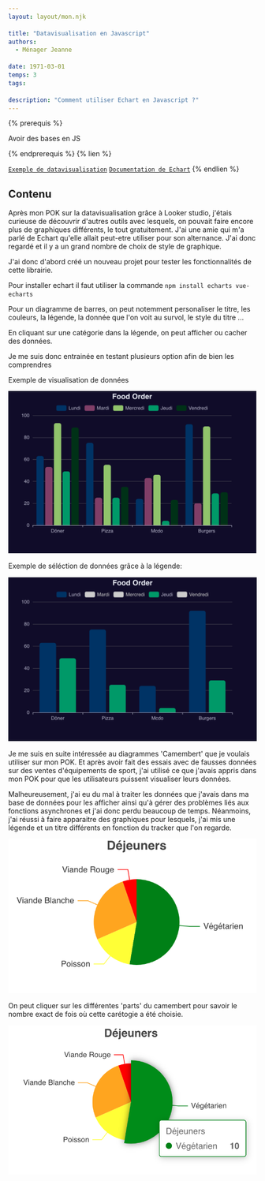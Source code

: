 ```yaml
---
layout: layout/mon.njk

title: "Datavisualisation en Javascript"
authors:
  - Ménager Jeanne

date: 1971-03-01
temps: 3
tags:

description: "Comment utiliser Echart en Javascript ?"
---
```


{% prerequis %}

Avoir des bases en JS

{% endprerequis %}
{% lien %}

[`Exemple de datavisualisation`](https://echarts.apache.org/examples/en/index.html#chart-type-line)
[`Documentation de Echart`](https://echarts.apache.org/en/option.html#title)
{% endlien %}


## Contenu

Après mon POK sur la datavisualisation grâce à Looker studio, j'étais curieuse de découvrir d'autres outils avec lesquels, on pouvait faire encore plus de graphiques différents, le tout gratuitement.
J'ai une amie qui m'a parlé de Echart qu'elle allait peut-etre utiliser pour son alternance. J'ai donc regardé et il y a un grand nombre de choix de style de graphique.

J'ai donc d'abord créé un nouveau projet pour tester les fonctionnalités de cette librairie.

Pour installer echart il faut utiliser la commande `npm install echarts vue-echarts `

Pour un diagramme de barres, on peut notemment personaliser le titre, les couleurs, la légende, la donnée que l'on voit au survol, le style du titre ...

En cliquant sur une catégorie dans la légende, on peut afficher ou cacher des données.

Je me suis donc entrainée en testant plusieurs option afin de bien les comprendres

Exemple de visualisation de données

![Exemple de visualisation de données](./dataVis.png)

Exemple de séléction de données grâce à la légende:

![Exemple de sélection de données](./SelectionLegend.png)

Je me suis en suite intéressée au diagrammes 'Camembert' que je voulais utiliser sur mon POK. Et après avoir fait des essais avec de fausses données sur des ventes d'équipements de sport, j'ai utilisé ce que j'avais appris dans mon POK pour que les utilisateurs puissent visualiser leurs données.

Malheureusement, j'ai eu du mal à traiter les données que j'avais dans ma base de données pour les afficher ainsi qu'à gérer des problèmes liés aux fonctions asynchrones et j'ai donc perdu beaucoup de temps. Néanmoins, j'ai réussi à faire apparaitre des graphiques pour lesquels, j'ai mis une légende et un titre différents en fonction du tracker que l'on regarde.

![Exemple de diagramme](./Diagramme.png)

On peut cliquer sur les différentes 'parts' du camembert pour savoir le nombre exact de fois où cette carétogie a été choisie.

![Exemple de diagramme avec le clique sur une des parties](./Selection.png)



